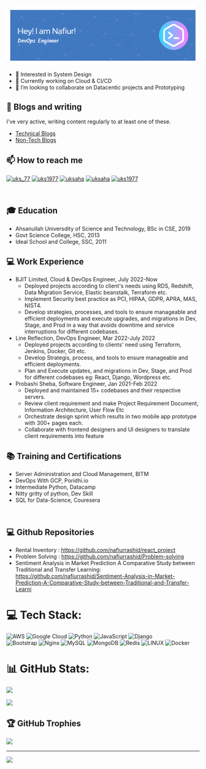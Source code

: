 
![Header](./github-header-image.png)
<!-- - 👋 Hi, I’m @nafiur -->
- 👀 Interested in System Design
- 🌱 Currently working on Cloud & CI/CD
- 💞️ I’m looking to collaborate on Datacentic projects and Prototyping

## 📝 Blogs and writing
I've very active, writing content regularly to at least one of these.
- [Technical Blogs](https://nafiurrashid.medium.com/)
- [Non-Tech Blogs](https://nafiurrashid.wordpress.com)


## 📫 How to reach me
<p align="left">
<a href="https://twitter.com/uks_77" target="blank"><img align="center" src="https://raw.githubusercontent.com/rahuldkjain/github-profile-readme-generator/master/src/images/icons/Social/twitter.svg" alt="uks_77" height="30" width="40" /></a>
<a href="https://linkedin.com/in/uks1977" target="blank"><img align="center" src="https://raw.githubusercontent.com/rahuldkjain/github-profile-readme-generator/master/src/images/icons/Social/linked-in-alt.svg" alt="uks1977" height="30" width="40" /></a>
<a href="https://fb.com/uksaha" target="blank"><img align="center" src="https://raw.githubusercontent.com/rahuldkjain/github-profile-readme-generator/master/src/images/icons/Social/facebook.svg" alt="uksaha" height="30" width="40" /></a>
<a href="https://instagram.com/uksaha" target="blank"><img align="center" src="https://raw.githubusercontent.com/rahuldkjain/github-profile-readme-generator/master/src/images/icons/Social/instagram.svg" alt="uksaha" height="30" width="40" /></a>
<a href="https://www.youtube.com/c/uks1977" target="blank"><img align="center" src="https://raw.githubusercontent.com/rahuldkjain/github-profile-readme-generator/master/src/images/icons/Social/youtube.svg" alt="uks1977" height="30" width="40" /></a>
</p><br/>

## 🎓 Education
- Ahsanullah Universdity of Science and Technology, BSc in CSE, 2019
- Govt Science College, HSC, 2013
- Ideal School and College, SSC, 2011 

## 💻 Work Experience
- BJIT Limited, Cloud & DevOps Engineer, July 2022-Now<br />
   - Deployed projects according to client's needs using RDS, Redshift, Data Migration Service,
Elastic beanstalk, Terraform etc.<br />
   -  Implement Security best practice as PCI, HIPAA, GDPR, APRA, MAS, NIST4.<br />
   - Develop strategies, processes, and tools to ensure manageable and efficient deployments and
execute upgrades, and migrations in Dev, Stage, and Prod in a way that avoids downtime and service
interruptions for different codebases.<br />
- Line Reflection, DevOps Engineer, Mar 2022-July 2022<br />
   - Deployed projects according to clients' need using Terraform, Jenkins, Docker, Git etc.<br />
   - Develop Strategis, process, and tools to ensure manageable and efficient deployments.<br />
   - Plan and Execute updates, and migrations in Dev, Stage, and Prod for different codebases eg: React, Django, Wordpress etc.<br />
- Probashi Sheba, Software Engineer, Jan 2021-Feb 2022<br />
   - Deployed and maintained 15+ codebases and their respective servers.<br />
   - Review client requirement and make Project Requirement Document, Information Architecture, User Flow Etc<br />
   - Orchestrate design sprint which results in two mobile app prototype with 300+ pages each.<br />
   - Collaborate with frontend designers and UI designers to translate client requirements into feature <br />

## 📚 Training and Certifications
- Server Administration and Cloud Management, BITM<br />
- DevOps With GCP, Poridhi.io<br />
- Intermediate Python, Datacamp<br />
- Nitty gritty of python, Dev Skill<br />
- SQL for Data-Science, Couresera
<br />

## 💻 Github Repositories
 - Rental Inventory : https://github.com/nafiurrashid/react_project
 - Problem Solving : https://github.com/nafiurrashid/Problem-solving 
 - Sentiment Analysis in Market Prediction A Comparative Study between Traditional and Transfer Learning: https://github.com/nafiurrashid/Sentiment-Analysis-in-Market-Prediction-A-Comparative-Study-between-Traditional-and-Transfer-Learni

# 💻 Tech Stack:

![AWS](https://img.shields.io/badge/AWS-%23FF9900.svg?style=for-the-badge&logo=amazon-aws&logoColor=white) ![Google Cloud](https://img.shields.io/badge/Google%20Cloud-%234285F4.svg?style=for-the-badge&logo=google-cloud&logoColor=white) ![Python](https://img.shields.io/badge/python-3670A0?style=for-the-badge&logo=python&logoColor=ffdd54) ![JavaScript](https://img.shields.io/badge/javascript-%23323330.svg?style=for-the-badge&logo=javascript&logoColor=%23F7DF1E) ![Django](https://img.shields.io/badge/django-%23092E20.svg?style=for-the-badge&logo=django&logoColor=white) 
<br>
![Bootstrap](https://img.shields.io/badge/bootstrap-%23563D7C.svg?style=for-the-badge&logo=bootstrap&logoColor=white) 
![Nginx](https://img.shields.io/badge/nginx-%23009639.svg?style=for-the-badge&logo=nginx&logoColor=white) ![MySQL](https://img.shields.io/badge/mysql-%2300f.svg?style=for-the-badge&logo=mysql&logoColor=white) ![MongoDB](https://img.shields.io/badge/MongoDB-%234ea94b.svg?style=for-the-badge&logo=mongodb&logoColor=white) ![Redis](https://img.shields.io/badge/redis-%23DD0031.svg?style=for-the-badge&logo=redis&logoColor=white) ![LINUX](https://img.shields.io/badge/Linux-FCC624?style=for-the-badge&logo=linux&logoColor=black) ![Docker](https://img.shields.io/badge/docker-%230db7ed.svg?style=for-the-badge&logo=docker&logoColor=white)
<!-- <div align="centre"> -->
# 📊 GitHub Stats:
![](https://github-readme-stats.vercel.app/api?username=nafiurrashid&theme=dark&hide_border=true&include_all_commits=true&count_private=true)<br/>
<!-- ![](https://github-readme-streak-stats.herokuapp.com/?user=nafiurrashid&theme=dark&hide_border=true)<br/> -->
![](https://github-readme-stats.vercel.app/api/top-langs/?username=nafiurrashid&theme=dark&hide_border=true&include_all_commits=true&count_private=true&layout=compact)
<!-- </div> -->
## 🏆 GitHub Trophies 
 ![](https://github-profile-trophy.vercel.app/?username=nafiurrashid&theme=radical&no-frame=false&no-bg=true&margin-w=4) 

---
[![](https://visitcount.itsvg.in/api?id=nafiurrashid&icon=0&color=0)](https://visitcount.itsvg.in)

